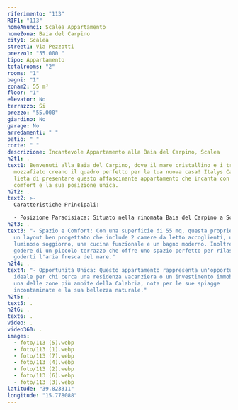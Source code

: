```yaml
---
riferimento: "113"
RIF1: "113"
nomeAnunci: Scalea Appartamento
nomeZona: Baia del Carpino
city1: Scalea
street1: Via Pezzotti
prezzo1: "55.000 "
tipo: Appartamento
totalrooms: "2"
rooms: "1"
bagni: "1"
zonam2: 55 m²
floor: "1"
elevator: No
terrazzo: Si
prezzo: "55.000"
giardino: No
garage: No
arredamenti: " "
patio: " "
corte: " "
descrizione: Incantevole Appartamento alla Baia del Carpino, Scalea
h2t1: .
text1: Benvenuti alla Baia del Carpino, dove il mare cristallino e i tramonti
  mozzafiato creano il quadro perfetto per la tua nuova casa! Italys Casa è
  lieta di presentare questo affascinante appartamento che incanta con il suo
  comfort e la sua posizione unica.
h2t2: .
text2: >-
  Caratteristiche Principali:

  - Posizione Paradisiaca: Situato nella rinomata Baia del Carpino a Scalea, questo appartamento offre la pace e la tranquillità che cerchi, a pochi passi dal mare e dalla bellezza della costa calabra.
h2t3: .
text3: "- Spazio e Comfort: Con una superficie di 55 mq, questa proprietà vanta
  un layout ben progettato che include 2 camere da letto accoglienti, un
  luminoso soggiorno, una cucina funzionale e un bagno moderno. Inoltre, potrai
  godere di un piccolo terrazzo che offre uno spazio perfetto per rilassarsi e
  goderti l'aria fresca del mare."
h2t4: .
text4: "- Opportunità Unica: Questo appartamento rappresenta un'opportunità
  ideale per chi cerca una residenza vacanziera o un investimento immobiliare in
  una delle zone più ambite della Calabria, nota per le sue spiagge
  incontaminate e la sua bellezza naturale."
h2t5: .
text5: .
h2t6: .
text6: .
video: .
video360: .
images:
  - foto/113 (5).webp
  - foto/113 (1).webp
  - foto/113 (7).webp
  - foto/113 (4).webp
  - foto/113 (2).webp
  - foto/113 (6).webp
  - foto/113 (3).webp
latitude: "39.823311"
longitude: "15.778088"
---
```

